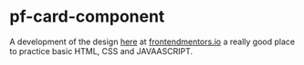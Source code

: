 # pf-card-component
A development of the design <a href='https://www.frontendmentor.io/challenges/profile-card-component-cfArpWshJ'>here</a> at <a href='https://www.frontendmentor.io/challenges'>frontendmentors.io</a> a really good place to practice basic HTML, CSS and JAVAASCRIPT.
